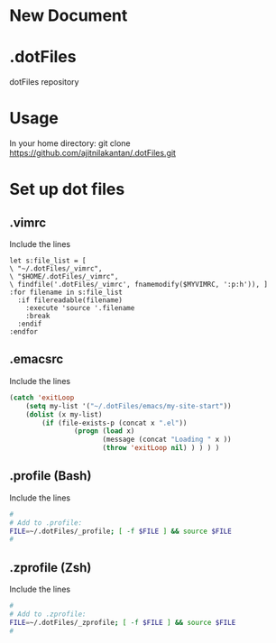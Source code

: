# New Document

# .dotFiles
dotFiles repository


# Usage
In your home directory:
git clone https://github.com/ajitnilakantan/.dotFiles.git

# Set up dot files
## .vimrc

Include the lines
```viml
let s:file_list = [
\ "~/.dotFiles/_vimrc",
\ "$HOME/.dotFiles/_vimrc",
\ findfile('.dotFiles/_vimrc', fnamemodify($MYVIMRC, ':p:h')), ]
:for filename in s:file_list
  :if filereadable(filename)
    :execute 'source '.filename
    :break
  :endif
:endfor
```

## .emacsrc
Include the lines
```lisp
(catch 'exitLoop
    (setq my-list '("~/.dotFiles/emacs/my-site-start"))
    (dolist (x my-list)
        (if (file-exists-p (concat x ".el"))
                (progn (load x)
                       (message (concat "Loading " x ))
                       (throw 'exitLoop nil) ) ) ) )
```

## .profile  (Bash)
Include the lines
```sh
#
# Add to .profile:
FILE=~/.dotFiles/_profile; [ -f $FILE ] && source $FILE
#
```

## .zprofile  (Zsh)
Include the lines
```sh
#
# Add to .zprofile:
FILE=~/.dotFiles/_zprofile; [ -f $FILE ] && source $FILE
#
```

